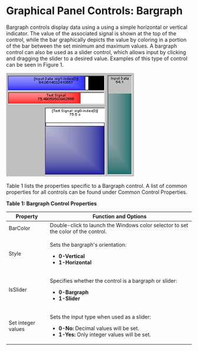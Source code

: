 # Graphical Panel Controls: Bargraph

Bargraph controls display data using a using a simple horizontal or vertical indicator. The value of the associated signal is shown at the top of the control, while the bar graphically depicts the value by coloring in a portion of the bar between the set minimum and maximum values. A bargraph control can also be used as a slider control, which allows input by clicking and dragging the slider to a desired value. Examples of this type of control can be seen in Figure 1.

![Figure 1: Example Bargraph controls, including sliders.](../../../../.gitbook/assets/gpctrlBarGraph.gif)

Table 1 lists the properties specific to a Bargraph control. A list of common properties for all controls can be found under Common Control Properties.

**Table 1: Bargraph Control Properties**

| Property           | Function and Options                                                                                                                                                                   |
| ------------------ | -------------------------------------------------------------------------------------------------------------------------------------------------------------------------------------- |
| BarColor           | Double-click to launch the Windows color selector to set the color of the control.                                                                                                     |
| Style              | <p>Sets the bargraph's orientation:</p><ul><li><strong>0-Vertical</strong></li><li><strong>1-Horizontal</strong></li></ul>                                                             |
| IsSlider           | <p>Specifies whether the control is a bargraph or slider:</p><ul><li><strong>0-Bargraph</strong></li><li><strong>1-Slider</strong></li></ul>                                           |
| Set integer values | <p>Sets the input type when used as a slider:</p><ul><li><strong>0-No:</strong> Decimal values will be set.</li><li><strong>1-Yes:</strong> Only integer values will be set.</li></ul> |
